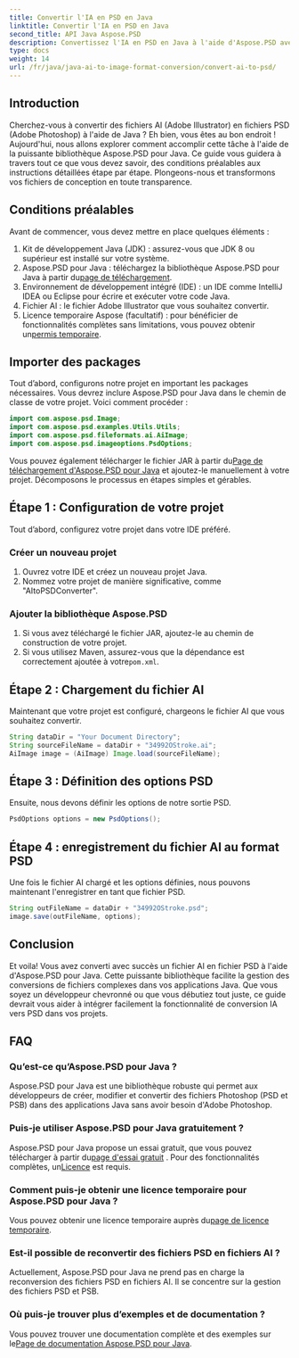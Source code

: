 ```yaml
---
title: Convertir l'IA en PSD en Java
linktitle: Convertir l'IA en PSD en Java
second_title: API Java Aspose.PSD
description: Convertissez l'IA en PSD en Java à l'aide d'Aspose.PSD avec notre guide simple étape par étape. Parfait pour les développeurs ayant besoin d’une conversion de fichiers rapide et transparente.
type: docs
weight: 14
url: /fr/java/java-ai-to-image-format-conversion/convert-ai-to-psd/
---
```

## Introduction
Cherchez-vous à convertir des fichiers AI (Adobe Illustrator) en fichiers PSD (Adobe Photoshop) à l'aide de Java ? Eh bien, vous êtes au bon endroit ! Aujourd'hui, nous allons explorer comment accomplir cette tâche à l'aide de la puissante bibliothèque Aspose.PSD pour Java. Ce guide vous guidera à travers tout ce que vous devez savoir, des conditions préalables aux instructions détaillées étape par étape. Plongeons-nous et transformons vos fichiers de conception en toute transparence.
## Conditions préalables
Avant de commencer, vous devez mettre en place quelques éléments :
1. Kit de développement Java (JDK) : assurez-vous que JDK 8 ou supérieur est installé sur votre système.
2.  Aspose.PSD pour Java : téléchargez la bibliothèque Aspose.PSD pour Java à partir du[page de téléchargement](https://releases.aspose.com/psd/java/).
3. Environnement de développement intégré (IDE) : un IDE comme IntelliJ IDEA ou Eclipse pour écrire et exécuter votre code Java.
4. Fichier AI : le fichier Adobe Illustrator que vous souhaitez convertir.
5. Licence temporaire Aspose (facultatif) : pour bénéficier de fonctionnalités complètes sans limitations, vous pouvez obtenir un[permis temporaire](https://purchase.aspose.com/temporary-license/).
## Importer des packages
Tout d’abord, configurons notre projet en important les packages nécessaires. Vous devrez inclure Aspose.PSD pour Java dans le chemin de classe de votre projet. Voici comment procéder :
```java
import com.aspose.psd.Image;
import com.aspose.psd.examples.Utils.Utils;
import com.aspose.psd.fileformats.ai.AiImage;
import com.aspose.psd.imageoptions.PsdOptions;
```
 Vous pouvez également télécharger le fichier JAR à partir du[Page de téléchargement d'Aspose.PSD pour Java](https://releases.aspose.com/psd/java/) et ajoutez-le manuellement à votre projet.
Décomposons le processus en étapes simples et gérables.
## Étape 1 : Configuration de votre projet
Tout d’abord, configurez votre projet dans votre IDE préféré.
### Créer un nouveau projet
1. Ouvrez votre IDE et créez un nouveau projet Java.
2. Nommez votre projet de manière significative, comme "AItoPSDConverter".
### Ajouter la bibliothèque Aspose.PSD
1. Si vous avez téléchargé le fichier JAR, ajoutez-le au chemin de construction de votre projet.
2.  Si vous utilisez Maven, assurez-vous que la dépendance est correctement ajoutée à votre`pom.xml`.
## Étape 2 : Chargement du fichier AI
Maintenant que votre projet est configuré, chargeons le fichier AI que vous souhaitez convertir.
```java
String dataDir = "Your Document Directory"; 
String sourceFileName = dataDir + "34992OStroke.ai";       
AiImage image = (AiImage) Image.load(sourceFileName);
```
## Étape 3 : Définition des options PSD
Ensuite, nous devons définir les options de notre sortie PSD.
```java
PsdOptions options = new PsdOptions();
```
## Étape 4 : enregistrement du fichier AI au format PSD
Une fois le fichier AI chargé et les options définies, nous pouvons maintenant l'enregistrer en tant que fichier PSD.
```java
String outFileName = dataDir + "34992OStroke.psd";
image.save(outFileName, options);
```
## Conclusion
Et voila! Vous avez converti avec succès un fichier AI en fichier PSD à l'aide d'Aspose.PSD pour Java. Cette puissante bibliothèque facilite la gestion des conversions de fichiers complexes dans vos applications Java. Que vous soyez un développeur chevronné ou que vous débutiez tout juste, ce guide devrait vous aider à intégrer facilement la fonctionnalité de conversion IA vers PSD dans vos projets.
## FAQ
### Qu’est-ce qu’Aspose.PSD pour Java ?
Aspose.PSD pour Java est une bibliothèque robuste qui permet aux développeurs de créer, modifier et convertir des fichiers Photoshop (PSD et PSB) dans des applications Java sans avoir besoin d'Adobe Photoshop.
### Puis-je utiliser Aspose.PSD pour Java gratuitement ?
 Aspose.PSD pour Java propose un essai gratuit, que vous pouvez télécharger à partir du[page d'essai gratuit](https://releases.aspose.com/) . Pour des fonctionnalités complètes, un[Licence](https://purchase.aspose.com/buy) est requis.
### Comment puis-je obtenir une licence temporaire pour Aspose.PSD pour Java ?
Vous pouvez obtenir une licence temporaire auprès du[page de licence temporaire](https://purchase.aspose.com/temporary-license/).
### Est-il possible de reconvertir des fichiers PSD en fichiers AI ?
Actuellement, Aspose.PSD pour Java ne prend pas en charge la reconversion des fichiers PSD en fichiers AI. Il se concentre sur la gestion des fichiers PSD et PSB.
### Où puis-je trouver plus d’exemples et de documentation ?
 Vous pouvez trouver une documentation complète et des exemples sur le[Page de documentation Aspose.PSD pour Java](https://reference.aspose.com/psd/java/).